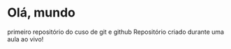 # Olá, mundo
 primeiro repositório do cuso de git e github
 Repositório criado durante uma aula ao vivo!

